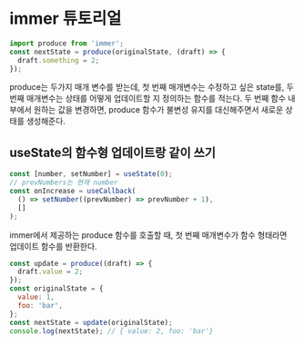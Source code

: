 # immer 튜토리얼

```js
import produce from 'immer';
const nextState = produce(originalState, (draft) => {
  draft.something = 2;
});
```

produce는 두가지 매개 변수를 받는데,
첫 번째 매개변수는 수정하고 싶은 state를,
두 번째 매개변수는 상태를 어떻게 업데이트할 지 정의하는 함수를 적는다.
두 번째 함수 내부에서 원하는 값을 변경하면, produce 함수가 불변성 유지를 대신해주면서 새로운 상태를 생성해준다.

## useState의 함수형 업데이트랑 같이 쓰기

```js
const [number, setNumber] = useState(0);
// prevNumbers는 현재 number
const onIncrease = useCallback(
  () => setNumber((prevNumber) => prevNumber + 1),
  []
);
```

immer에서 제공하는 produce 함수를 호출할 때, 첫 번째 매개변수가 함수 형태라면 업데이트 함수를 반환한다.

```js
const update = produce((draft) => {
  draft.value = 2;
});
const originalState = {
  value: 1,
  foo: 'bar',
};
const nextState = update(originalState);
console.log(nextState); // { value: 2, foo: 'bar'}
```
